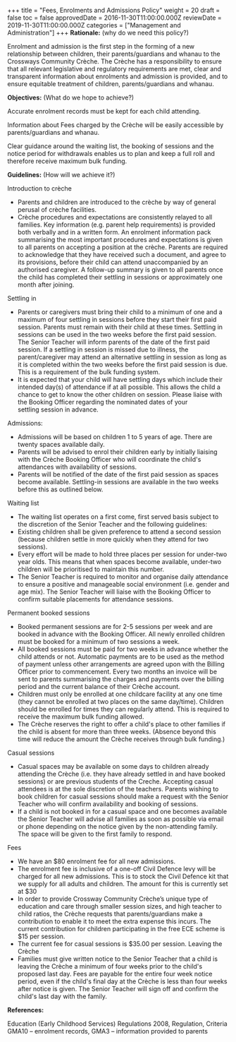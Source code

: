 +++
title = "Fees, Enrolments and Admissions Policy"
weight = 20
draft = false
toc = false
approvedDate = 2016-11-30T11:00:00.000Z
reviewDate = 2019-11-30T11:00:00.000Z
categories = ["Management and Administration"]
+++
**Rationale:** (why do we need this policy?)

Enrolment and admission is the first step in the forming of a new relationship between children, their parents/guardians and whanau to the Crossways Community Crèche. The Crèche has a responsibility to ensure that all relevant legislative and regulatory requirements are met, clear and transparent information about enrolments and admission is provided, and to ensure equitable treatment of children, parents/guardians and whanau.

**Objectives:** (What do we hope to achieve?)

Accurate enrolment records must be kept for each child attending.

Information about Fees charged by the Crèche will be easily accessible by parents/guardians and whanau.

Clear guidance around the waiting list, the booking of sessions and the notice period for withdrawals enables us to plan and keep a full roll and therefore receive maximum bulk funding.

**Guidelines:** (How will we achieve it?)

Introduction to crèche
* Parents and children are introduced to the crèche by way of general perusal of crèche facilities.
* Crèche procedures and expectations are consistently relayed to all families. Key information (e.g. parent help requirements) is provided both verbally and in a written form. An enrolment information pack summarising the most important procedures and expectations is given to all parents on accepting a position at the crèche.
Parents are required to acknowledge that they have received such a document, and agree to its provisions,
before their child can attend unaccompanied by an authorised caregiver. A follow-up summary is given to all parents once the child has completed their settling in sessions or approximately one month after joining.

Settling in
* Parents or caregivers must bring their child to a minimum of one and a maximum of four settling in sessions
before they start their first paid session. Parents must remain with their child at these times. Settling in sessions can be used in the two weeks before the first paid session. The Senior Teacher will inform parents of the date of the first paid session. If a settling in session is missed due to illness, the parent/caregiver may attend an alternative settling in session as long as it is completed within the two weeks before the first paid session is due. This is a requirement of the bulk funding system.
* It is expected that your child will have settling days which include their intended day(s) of attendance if at all possible. This allows the child a chance to get to know the other children on session. Please liaise with the Booking Officer regarding the nominated dates of your settling session in advance.

Admissions:
* Admissions will be based on children 1 to 5 years of age. There are twenty spaces available daily.
* Parents will be advised to enrol their children early by initially liaising with the Crèche Booking Officer who will
coordinate the child&#39;s attendances with availability of sessions.
* Parents will be notified of the date of the first paid session as spaces become available. Settling-in sessions are
available in the two weeks before this as outlined below.

Waiting list
* The waiting list operates on a first come, first served basis subject to the discretion of the Senior Teacher and
the following guidelines:
* Existing children shall be given preference to attend a second session (because children settle in more
quickly when they attend for two sessions).
* Every effort will be made to hold three places per session for under-two year olds. This means that
when spaces become available, under-two children will be prioritised to maintain this number.
* The Senior Teacher is required to monitor and organise daily attendance to ensure a positive and
manageable social environment (i.e. gender and age mix). The Senior Teacher will liaise with the
Booking Officer to confirm suitable placements for attendance sessions.

Permanent booked sessions
* Booked permanent sessions are for 2-5 sessions per week and are booked in advance with the Booking Officer.
All newly enrolled children must be booked for a minimum of two sessions a week.
* All booked sessions must be paid for two weeks in advance whether the child attends or not. Automatic
payments are to be used as the method of payment unless other arrangements are agreed upon with the Billing
Officer prior to commencement. Every two months an invoice will be sent to parents summarising the charges
and payments over the billing period and the current balance of their Crèche account.
* Children must only be enrolled at one childcare facility at any one time (they cannot be enrolled at two places on the same day/time). Children should be enrolled for times they can regularly attend. This is required to receive the maximum bulk funding allowed.
* The Crèche reserves the right to offer a child's place to other families if the child is absent for more than three weeks. (Absence beyond this time will reduce the amount the Crèche receives through bulk funding.)

Casual sessions

* Casual spaces may be available on some days to children already attending the Crèche (i.e. they have
already settled in and have booked sessions) or are previous students of the Creche. Accepting casual
attendees is at the sole discretion of the teachers. Parents wishing to book children for casual sessions
should make a request with the Senior Teacher who will confirm availability and booking of sessions.
* If a child is not booked in for a casual space and one becomes available the Senior Teacher will advise all families as soon as possible via email or phone depending on the notice given by the non-attending family.
The space will be given to the first family to respond.

Fees
* We have an $80 enrolment fee for all new admissions.
* The enrolment fee is inclusive of a one-off Civil Defence levy will be charged for all new admissions. This is to stock the Civil Defence kit that we supply for all adults and children. The amount for this is currently set
at $30
* In order to provide Crossway Community Crèche’s unique type of education and care through smaller
session sizes, and high teacher to child ratios, the Crèche requests that parents/guardians make a
contribution to enable it to meet the extra expense this incurs. The current contribution for children
participating in the free ECE scheme is $15 per session.
* The current fee for casual sessions is $35.00 per session.
Leaving the Crèche
* Families must give written notice to the Senior Teacher that a child is leaving the Crèche a minimum of four weeks prior to the child&#39;s proposed last day. Fees are payable for the entire four week notice period, even if the child's final day at the Crèche is less than four weeks after notice is given. The Senior Teacher will sign off and confirm the child's last day with the family.

**References:**

Education (Early Childhood Services) Regulations 2008, Regulation, Criteria GMA10 – enrolment records, GMA3 – information provided to parents
